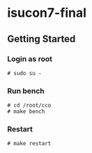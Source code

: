 # isucon7-final

## Getting Started

### Login as root

```
# sudo su -
```

### Run bench

```
# cd /root/cco
# make bench
```

### Restart

```
# make restart
```

